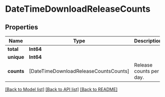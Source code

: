 # DateTimeDownloadReleaseCounts

## Properties
Name | Type | Description | Notes
------------ | ------------- | ------------- | -------------
**total** | **Int64** |  | [optional] 
**unique** | **Int64** |  | [optional] 
**counts** | [DateTimeDownloadReleaseCountsCounts] | Release counts per day. | [optional] 

[[Back to Model list]](../README.md#documentation-for-models) [[Back to API list]](../README.md#documentation-for-api-endpoints) [[Back to README]](../README.md)


